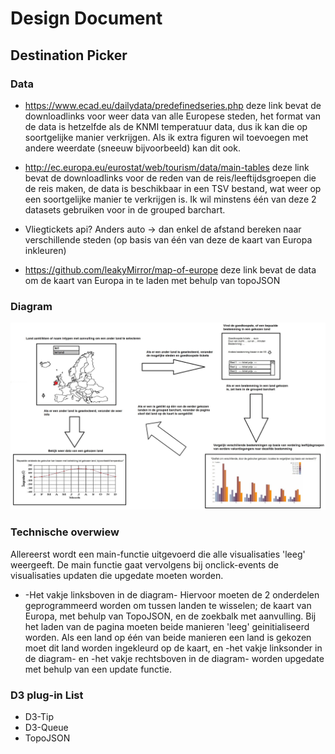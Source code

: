 # Design Document

## Destination Picker

### Data 

- https://www.ecad.eu/dailydata/predefinedseries.php  deze link bevat de downloadlinks voor weer data van alle Europese steden, 
het format van de data is hetzelfde als de KNMI temperatuur data, dus ik kan die op soortgelijke manier verkrijgen. Als ik extra 
figuren wil toevoegen met andere weerdate (sneeuw bijvoorbeeld) kan dit ook.

- http://ec.europa.eu/eurostat/web/tourism/data/main-tables  deze link bevat de downloadlinks voor de reden van de reis/leeftijdsgroepen
die de reis maken, de data is beschikbaar in een TSV bestand, wat weer op een soortgelijke manier te verkrijgen is. Ik wil minstens 
één van deze 2 datasets gebruiken voor in de grouped barchart.

- Vliegtickets api? Anders auto -> dan enkel de afstand bereken naar verschillende steden (op basis van één van deze de kaart van Europa inkleuren)

- https://github.com/leakyMirror/map-of-europe deze link bevat de data om de kaart van Europa in te laden met behulp van topoJSON


### Diagram

![alt text](https://github.com/StevenProg/ProgrammeerProject/blob/master/Images/Proposal_Europe_Diagram.jpg)

### Technische overwiew

Allereerst wordt een main-functie uitgevoerd die alle visualisaties 'leeg' weergeeft. De main functie gaat vervolgens bij onclick-events de visualisaties updaten die upgedate moeten worden.

- -Het vakje linksboven in de diagram- Hiervoor moeten de 2 onderdelen geprogrammeerd worden om tussen landen te wisselen; de kaart van Europa, met behulp van TopoJSON, en de zoekbalk met aanvulling. Bij het laden van de pagina moeten beide manieren 'leeg' geinitialiseerd worden. Als een land op één van beide manieren een land is gekozen moet dit land worden ingekleurd op de kaart, en -het vakje linksonder in de diagram- en -het vakje rechtsboven in de diagram- worden upgedate met behulp van een update functie. 


### D3 plug-in List

- D3-Tip
- D3-Queue
- TopoJSON
